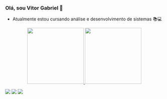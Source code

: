 
### Olá, sou Vitor Gabriel 👋
- Atualmente estou cursando análise e desenvolvimento de sistemas 📚💻
<div align="center">
  <a href="https://github.com/vgabriel10">
  <img height="180em" src="https://github-readme-stats.vercel.app/api?username=vgabriel10&show_icons=true&theme=dracula&include_all_commits=true&count_private=true"/>
  <img height="180em" src="https://github-readme-stats.vercel.app/api/top-langs/?username=vgabriel10&layout=compact&langs_count=7&theme=dracula"/>
</div>

  
  <div> 

 
 	

  <a href = "mailto:vittorgabriell420@gmail.com"><img src="https://img.shields.io/badge/-Gmail-%23333?style=for-the-badge&logo=gmail&logoColor=white" target="_blank"></a>
  <a href="https://www.linkedin.com/in/vitor-gabriel-a418a2189" target="_blank"><img src="https://img.shields.io/badge/-LinkedIn-%230077B5?style=for-the-badge&logo=linkedin&logoColor=white" target="_blank"></a> 
    <a href="https://www.instagram.com/gabriel_ribeiiro10/" target="_blank"><img src="https://img.shields.io/badge/-Instagram-%23E4405F?style=for-the-badge&logo=instagram&logoColor=white" target="_blank"></a>
 
  
</div>
 


